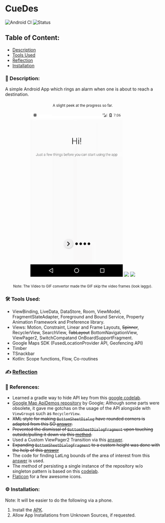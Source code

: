 # CueDes
![Android CI](https://github.com/Kalaiz/CueLoc/workflows/Android%20CI/badge.svg)
![Status](https://img.shields.io/badge/status-work--in--progress-red)

## Table of Content:
- [Description](#-description)
- [Tools Used](#%EF%B8%8F-tools-used)
- [Reflection](#%EF%B8%8F-reflection)
- [Installation](#%EF%B8%8F-installation)

### 📜 Description:
A simple Android App which rings an alarm when one is about to reach a destination.

<p align="center">
<sub>A slight peek at the progress so far.</sub></p>

<p align="center">
<img width="300" src="resources/onboard.gif" />  
<img width="300" src="resources/alarm_trigger.gif" /> 
<img width="300" src="resources/radius_manipulation.gif"/> 
</p>

<p align="center">
<sub>Note: The Video to GIF convertor made the GIF skip the video frames (look laggy). </sub>
 </p>


### 🛠️ Tools Used:
 - ViewBinding, LiveData, DataStore, Room, ViewModel, FragmentStateAdapter, Foreground and Bound Service, Property Animation Framework and Preference library.
 - Views: Motion, Constraint, Linear and Frame Layouts, ~~Spinner~~, RecyclerView, SearchView, ~~TabLayout~~ BottomNavigationView,  ViewPager2, SwitchCompatand OnBoardSupportFragment.
  - Google Maps SDK (FusedLocationProvider API, Geofencing API)
  - Timber
  - TSnackbar
  - Kotlin: Scope functions, Flow, Co-routines


### ✍️ [Reflection](/resources/reflection.md)



### 🔖 References:
- Learned a gradle way to hide API key from this [google codelab](https://codelabs.developers.google.com/codelabs/maps-platform-101-android#3).
- [Google Map ApiDemos repository](https://developers.google.com/maps/documentation/android-sdk/lite) by Google; Although some parts were obsolete, it gave me gotchas on the usage of the API alongside with `ViewGroup`s such as `RecyclerView`.
- ~~XML style for making `BottomSheetDialog` have rounded corners is adapted from this SO [answer](https://stackoverflow.com/a/50619479/11200630).~~
- ~~Prevented the dismissal of `BottomSheetDialogFragment` upon touching outside/pulling it down via this [method](https://stackoverflow.com/a/50734566/11200630).~~
- Used a Custom ViewPager2 Transition  via this [answer](https://stackoverflow.com/a/59235979/11200630). 
- ~~Expanding `BottomSheetDialogFragment` to a custom height was done with the help of this [answer](https://stackoverflow.com/a/58067230/11200630)~~
- The code for finding LatLng bounds of the area of interest from this [answer](https://stackoverflow.com/a/31029389/11200630) is used.
- The method of persisting a single instance of the repository w/o singleton pattern is based on this [codelab](https://developer.android.com/codelabs/android-room-with-a-view-kotlin#12).
- [Flaticon](flaticon.com) for a few awesome icons.

### ⚙️ Installation:
Note: It will be easier to do the following via a phone. 
1) Install the [APK](cuedes/app/build/outputs/apk/debug/app-debug.apk).
2) Allow App Installations from Unknown Sources, if requested.


